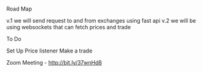 Road Map

v.1 we will send request to and from exchanges using fast api
v.2 we will be using websockets that can fetch prices and trade

To Do

Set Up Price listener
Make a trade

Zoom Meeting - http://bit.ly/37wnHd8